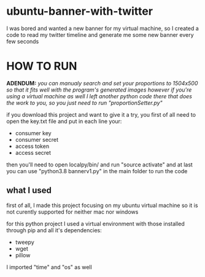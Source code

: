# ubuntu-banner-with-twitter
I was bored and wanted a new banner for my virtual machine, so I created a code to read my twitter timeline and generate me some new banner every few seconds

# HOW TO RUN
**ADENDUM:** *you can manualy search and set your proportions to 1504x500 so that it fits well with the program's generated images however if you're using a virtual machine as well I left another python code there that does the work to you, so you just need to run "proportionSetter.py"*

if you download this project and want to give it a try, you first of all need to open the key.txt file and put in each line your:
- consumer key
- consumer secret
- access token
- access secret

then you'll need to open localpy/bin/ and run "source activate"
and at last you can use "python3.8 bannerv1.py" in the main folder to run the code

## what I used
first of all, I made this project focusing on my ubuntu virtual machine so it is not curently supported for neither mac nor windows

for this python project I used a virtual environment with those installed through pip and all it's dependencies:
- tweepy
- wget
- pillow

I imported "time" and "os" as well

